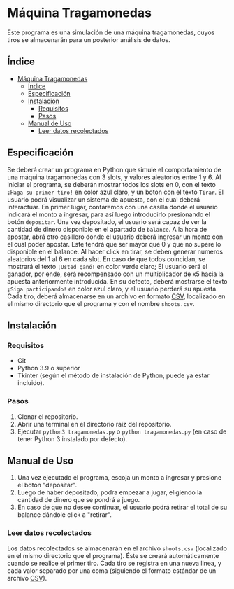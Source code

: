 # Máquina Tragamonedas

Este programa es una simulación de una máquina tragamonedas, cuyos tiros se almacenarán para un posterior análisis de datos.

## Índice

- [Máquina Tragamonedas](#máquina-tragamonedas)
  - [Índice](#índice)
  - [Especificación](#especificación)
  - [Instalación](#instalación)
    - [Requisitos](#requisitos)
    - [Pasos](#pasos)
  - [Manual de Uso](#manual-de-uso)
    - [Leer datos recolectados](#leer-datos-recolectados)

## Especificación

Se deberá crear un programa en Python que simule el comportamiento de una máquina tragamonedas con 3 slots, y valores aleatorios entre 1 y 6.
Al iniciar el programa, se deberán mostrar todos los slots en 0, con el texto `¡Haga su primer tiro!` en color azul claro, y un boton con el texto `Tirar`.
El usuario podrá visualizar un sistema de apuesta, con el cual deberá interactuar.
En primer lugar, contaremos con una casilla donde el usuario indicará el monto a ingresar, para así luego introducirlo presionando el botón `depositar`.
Una vez depositado, el usuario será capaz de ver la cantidad de dinero disponible en el apartado de `balance`. A la hora de apostar, abrá otro casillero donde el usuario deberá ingresar un monto con el cual poder apostar.
Este tendrá que ser mayor que 0 y que no supere lo disponible en el balance.
Al hacer click en tirar, se deben generar numeros aleatorios del 1 al 6 en cada slot. En caso de que todos coincidan, se mostrará el texto `¡Usted ganó!` en color verde claro; El usuario será el ganador, por ende, será recompensado con un multiplicador de x5 hacia la apuesta anteriormente introducida. En su defecto, deberá mostrarse el texto `¡Siga participando!` en color azul claro, y el usuario perderá su apuesta.
Cada tiro, deberá almacenarse en un archivo en formato [CSV](https://es.wikipedia.org/wiki/Valores_separados_por_comas), localizado en el mismo directorio que el programa y con el nombre `shoots.csv`.

## Instalación

### Requisitos

- Git
- Python 3.9 o superior
- Tkinter (según el método de instalación de Python, puede ya estar incluido).

### Pasos

1. Clonar el repositorio.
2. Abrir una terminal en el directorio raíz del repositorio.
3. Ejecutar `python3 tragamonedas.py` o `python tragamonedas.py` (en caso de tener Python 3 instalado por defecto).

## Manual de Uso

1. Una vez ejecutado el programa, escoja un monto a ingresar y presione el botón "depositar".
2. Luego de haber depositado, podra empezar a jugar, eligiendo la cantidad de dinero que se pondrá a juego.
3. En caso de que no desee continuar, el usuario podrá retirar el total de su balance dándole click a "retirar".

### Leer datos recolectados

Los datos recolectados se almacenarán en el archivo `shoots.csv` (localizado en el mismo directorio que el programa). Éste se creará automáticamente cuando se realice el primer tiro.
Cada tiro se registra en una nueva linea, y cada valor separado por una coma (siguiendo el formato estándar de un archivo [CSV](https://es.wikipedia.org/wiki/Valores_separados_por_comas)).
